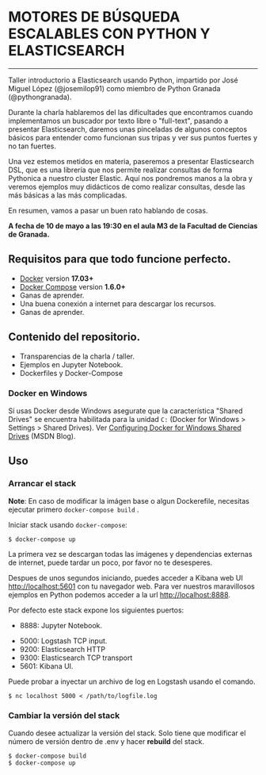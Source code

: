 # MOTORES DE BÚSQUEDA ESCALABLES CON PYTHON Y ELASTICSEARCH

---

Taller introductorio a Elasticsearch usando Python, impartido por José Miguel López (@josemilop91) como miembro de Python Granada (@pythongranada). 

Durante la charla hablaremos del las dificultades que encontramos cuando implementamos un buscador por texto libre o "full-text", pasando a presentar Elasticsearch, daremos unas pinceladas de algunos conceptos básicos para entender como funcionan sus tripas y ver sus puntos fuertes y no tan fuertes.

Una vez estemos metidos en materia, paseremos a presentar Elasticsearch DSL, que es una librería que nos permite realizar consultas de forma Pythonica a nuestro cluster Elastic. Aquí nos pondremos manos a la obra y veremos ejemplos muy didácticos de como realizar consultas, desde las más básicas a las más complicadas. 

En resumen, vamos a pasar un buen rato hablando de cosas. 

**A fecha de 10 de mayo a las 19:30 en el aula M3 de la Facultad de Ciencias de Granada.**

## Requisitos para que todo funcione perfecto.

- [Docker](https://www.docker.com/community-edition#/download) version **17.03+**
- [Docker Compose](https://docs.docker.com/compose/install/) version **1.6.0+**
- Ganas de aprender.
- Una buena conexión a internet para descargar los recursos.
- Ganas de aprender.

## Contenido del repositorio.

- Transparencias de la charla / taller.
- Ejemplos en Jupyter Notebook.
- Dockerfiles y Docker-Compose

### Docker en Windows

Sí usas Docker desde Windows asegurate que la característica "Shared Drives" se encuentra habilitada para la unidad  `C:`  (Docker for Windows > Settings > Shared Drives). Ver [Configuring Docker for Windows Shared Drives](https://blogs.msdn.microsoft.com/stevelasker/2016/06/14/configuring-docker-for-windows-volumes/) (MSDN Blog).

## Uso

### Arrancar el stack

**Note**: En caso de modificar la imágen base o algun Dockerefile, necesitas ejecutar primero `docker-compose build` .

Iniciar stack usando `docker-compose`:

```console
$ docker-compose up
```

La primera vez se  descargan todas las imágenes y dependencias externas de internet, puede tardar un poco, por favor no te desesperes.

Despues de unos segundos iniciando, puedes acceder a Kibana web UI [http://localhost:5601](http://localhost:5601) con tu navegador web. Para ver nuestros maravillosos ejemplos en Python podemos acceder a la url [http://localhost:8888](http://localhost:8888).

Por defecto este stack expone los siguientes puertos:

- 8888: Jupyter Notebook.

* 5000: Logstash TCP input.
* 9200: Elasticsearch HTTP
* 9300: Elasticsearch TCP transport
* 5601: Kibana UI.

Puede probar a inyectar un archivo de log en Logstash usando el comando.

```console
$ nc localhost 5000 < /path/to/logfile.log
```



### Cambiar la versión del stack

Cuando desee actualizar la versión del stack. Solo tiene que modificar el número de versión dentro de .env y hacer  **rebuild**  del stack.

```console
$ docker-compose build
$ docker-compose up
```

